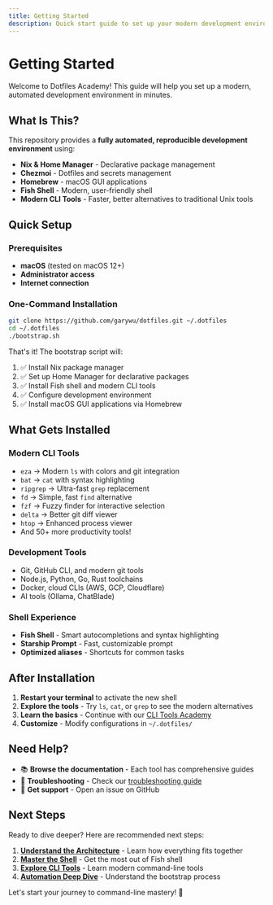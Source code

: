 ```yaml
---
title: Getting Started
description: Quick start guide to set up your modern development environment
---
```


# Getting Started

Welcome to Dotfiles Academy! This guide will help you set up a modern, automated development environment in minutes.

## What Is This?

This repository provides a **fully automated, reproducible development environment** using:

- **Nix & Home Manager** - Declarative package management
- **Chezmoi** - Dotfiles and secrets management
- **Homebrew** - macOS GUI applications
- **Fish Shell** - Modern, user-friendly shell
- **Modern CLI Tools** - Faster, better alternatives to traditional Unix tools

## Quick Setup

### Prerequisites

- **macOS** (tested on macOS 12+)
- **Administrator access**
- **Internet connection**

### One-Command Installation

```bash
git clone https://github.com/garywu/dotfiles.git ~/.dotfiles
cd ~/.dotfiles
./bootstrap.sh
```

That's it! The bootstrap script will:

1. ✅ Install Nix package manager
2. ✅ Set up Home Manager for declarative packages
3. ✅ Install Fish shell and modern CLI tools
4. ✅ Configure development environment
5. ✅ Install macOS GUI applications via Homebrew

## What Gets Installed

### Modern CLI Tools
- `eza` → Modern `ls` with colors and git integration
- `bat` → `cat` with syntax highlighting
- `ripgrep` → Ultra-fast `grep` replacement
- `fd` → Simple, fast `find` alternative
- `fzf` → Fuzzy finder for interactive selection
- `delta` → Better git diff viewer
- `htop` → Enhanced process viewer
- And 50+ more productivity tools!

### Development Tools
- Git, GitHub CLI, and modern git tools
- Node.js, Python, Go, Rust toolchains
- Docker, cloud CLIs (AWS, GCP, Cloudflare)
- AI tools (Ollama, ChatBlade)

### Shell Experience
- **Fish Shell** - Smart autocompletions and syntax highlighting
- **Starship Prompt** - Fast, customizable prompt
- **Optimized aliases** - Shortcuts for common tasks

## After Installation

1. **Restart your terminal** to activate the new shell
2. **Explore the tools** - Try `ls`, `cat`, or `grep` to see the modern alternatives
3. **Learn the basics** - Continue with our [CLI Tools Academy](/05-cli-tools-academy/)
4. **Customize** - Modify configurations in `~/.dotfiles/`

## Need Help?

- 📚 **Browse the documentation** - Each tool has comprehensive guides
- 🐛 **Troubleshooting** - Check our [troubleshooting guide](/99-reference/troubleshooting-guide/)
- 💬 **Get support** - Open an issue on GitHub

## Next Steps

Ready to dive deeper? Here are recommended next steps:

1. [**Understand the Architecture**](/01-introduction/architecture-overview/) - Learn how everything fits together
2. [**Master the Shell**](/04-shell-mastery/) - Get the most out of Fish shell
3. [**Explore CLI Tools**](/05-cli-tools-academy/) - Learn modern command-line tools
4. [**Automation Deep Dive**](/08-automation-scripts/) - Understand the bootstrap process

Let's start your journey to command-line mastery! 🚀
